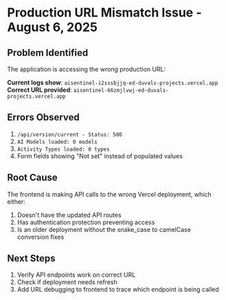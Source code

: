 # Production URL Mismatch Issue - August 6, 2025

## Problem Identified
The application is accessing the wrong production URL:

**Current logs show**: `aisentinel-i2sssbjjq-ed-duvals-projects.vercel.app`
**Correct URL provided**: `aisentinel-66zmjlvwj-ed-duvals-projects.vercel.app`

## Errors Observed
1. `/api/version/current - Status: 500`
2. `AI Models loaded: 0 models`
3. `Activity Types loaded: 0 types`
4. Form fields showing "Not set" instead of populated values

## Root Cause
The frontend is making API calls to the wrong Vercel deployment, which either:
1. Doesn't have the updated API routes
2. Has authentication protection preventing access
3. Is an older deployment without the snake_case to camelCase conversion fixes

## Next Steps
1. Verify API endpoints work on correct URL
2. Check if deployment needs refresh
3. Add URL debugging to frontend to trace which endpoint is being called